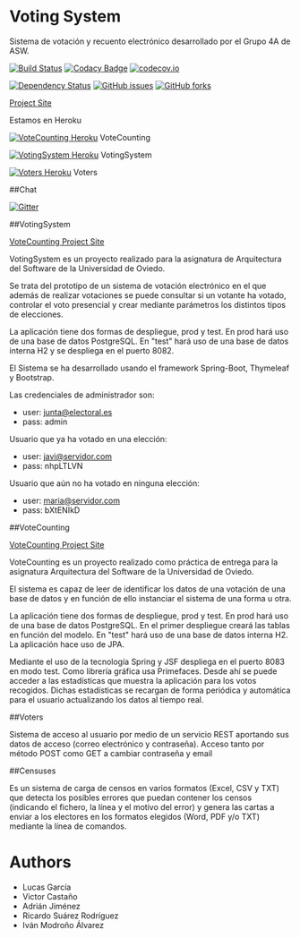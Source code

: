 # Voting System

Sistema de votación y recuento electrónico desarrollado por el Grupo 4A de ASW.

[![Build Status](https://travis-ci.org/Arquisoft/Voting_4a.svg?branch=master)](https://travis-ci.org/Arquisoft/Voting_4a)
[![Codacy Badge](https://api.codacy.com/project/badge/grade/f0ab4c8359fd4548ab373ae93ab8706a)](https://www.codacy.com/app/jelabra/Voting_4a)
[![codecov.io](https://codecov.io/github/Arquisoft/Voting_4a/coverage.svg?branch=master)](https://codecov.io/github/Arquisoft/Voting_4a?branch=master)

[![Dependency Status](https://www.versioneye.com/user/projects/57288894a0ca35004baf7c7d/badge.svg?style=flat)](https://www.versioneye.com/user/projects/57288894a0ca35004baf7c7d)
[![GitHub issues](https://img.shields.io/github/issues/Arquisoft/Voting_4a.svg)](https://github.com/Arquisoft/Voting_4a/issues)
[![GitHub forks](https://img.shields.io/github/forks/Arquisoft/Voting_4a.svg)](https://github.com/Arquisoft/Voting_4a/network)

[Project Site](http://arquisoft.github.io/Voting_4a/)

Estamos en Heroku

[![VoteCounting Heroku](https://img.shields.io/badge/View%20on-Heroku-ff69b4.svg)](http://votecounting4a.herokuapp.com/) VoteCounting

[![VotingSystem Heroku](https://img.shields.io/badge/View%20on-Heroku-ff69b4.svg)](http://votingsystem4a.herokuapp.com/) VotingSystem 

[![Voters Heroku](https://img.shields.io/badge/View%20on-Heroku-ff69b4.svg)](http://voters4a.herokuapp.com/) Voters

##Chat

[![Gitter](https://badges.gitter.im/Arquisoft/Voting_4a.svg)](https://gitter.im/Arquisoft/Voting_4a?utm_source=badge&utm_medium=badge&utm_campaign=pr-badge)

##VotingSystem

[VoteCounting Project Site](http://arquisoft.github.io/Voting_4a/)

VotingSystem es un proyecto realizado para la asignatura de Arquitectura del Software de la Universidad de Oviedo.

Se trata del prototipo de un sistema de votación electrónico en el que además de realizar votaciones se puede
consultar si un votante ha votado, controlar el voto presencial y crear mediante parámetros los distintos tipos de elecciones.

La aplicación tiene dos formas de despliegue, prod y test. En prod hará uso de una base de datos PostgreSQL.
En "test" hará uso de una base de datos interna H2 y se despliega en el puerto 8082.

El Sistema se ha desarrollado usando el framework Spring-Boot, Thymeleaf y Bootstrap.

Las credenciales de administrador son:

* user: junta@electoral.es
* pass: admin

Usuario que ya ha votado en una elección:

* user: javi@servidor.com
* pass: nhpLTLVN

Usuario que aún no ha votado en ninguna elección:

* user: maria@servidor.com
* pass: bXtENIkD


##VoteCounting

[VoteCounting Project Site](http://arquisoft.github.io/VoteCounting_4a/)


VoteCounting es un proyecto realizado como práctica de entrega para la asignatura Arquitectura del Software de la Universidad de Oviedo.

El sistema es capaz de leer de identificar los datos de una votación de una base de datos y en función de ello instanciar el sistema de una forma u otra.

La aplicación tiene dos formas de despliegue, prod y test. En prod hará uso de una base de datos PostgreSQL. En el primer despliegue creará las tablas en función del modelo. En "test" hará uso de una base de datos interna H2. La aplicación hace uso de JPA.

Mediante el uso de la tecnología Spring y JSF despliega en el puerto 8083 en modo test. Como librería gráfica usa Primefaces. Desde ahí se puede acceder a las estadísticas que muestra la aplicación para los votos recogidos. Dichas estadísticas se recargan de forma periódica y automática para el usuario actualizando los datos al tiempo real.


##Voters

Sistema de acceso al usuario por medio de un servicio REST aportando sus datos de acceso (correo electrónico y contraseña). Acceso tanto por método POST como GET a cambiar contraseña y email


##Censuses

Es un sistema de carga de censos en varios formatos (Excel, CSV y TXT) que detecta los posibles errores que puedan
contener los censos (indicando el fichero, la línea y el motivo del error) y genera las cartas a enviar a los electores
en los formatos elegidos (Word, PDF y/o TXT) mediante la línea de comandos.


# Authors

* Lucas García
* Victor Castaño
* Adrián Jiménez
* Ricardo Suárez Rodríguez
* Iván Modroño Álvarez
